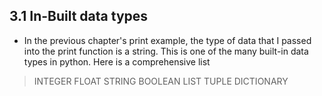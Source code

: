 ## 3.1 In-Built data types

- In the previous chapter's print example, the type of data that I passed into the print function is a string. This is one of the many built-in data types in python. Here is a comprehensive list 

> INTEGER
> FLOAT
> STRING
> BOOLEAN
> LIST
> TUPLE
> DICTIONARY


